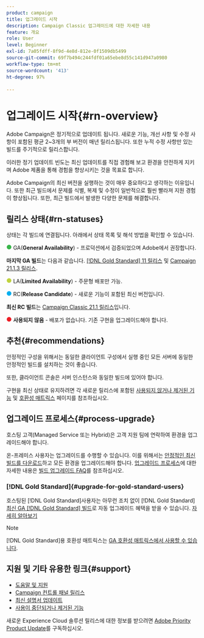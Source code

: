 ```yaml
---
product: campaign
title: 업그레이드 시작
description: Campaign Classic 업그레이드에 대한 자세한 내용
feature: 개요
role: User
level: Beginner
exl-id: 7a05fdff-8f9d-4e8d-812e-0f1509db5499
source-git-commit: 69f7b494c244fdf01a65ebe8d55c141d947a0980
workflow-type: tm+mt
source-wordcount: '413'
ht-degree: 97%

---
```


# 업그레이드 시작{#rn-overview}

Adobe Campaign은 정기적으로 업데이트 됩니다. 새로운 기능, 개선 사항 및 수정 사항이 포함된 평균 2~3개의 부 버전이 매년 릴리스됩니다. 또한 누적 수정 사항만 있는 빌드를 주기적으로 릴리스합니다.

이러한 정기 업데이트 빈도는 최신 업데이트를 직접 경험해 보고 환경을 안전하게 지키며 Adobe 제품을 통해 경험을 향상시키는 것을 목표로 합니다.

Adobe Campaign의 최신 버전을 실행하는 것이 매우 중요하다고 생각하는 이유입니다. 또한 최근 빌드에서 문제를 식별, 복제 및 수정이 일반적으로 훨씬 빨라져 지원 경험이 향상됩니다. 또한, 최근 빌드에서 발생한 다양한 문제를 해결합니다.

## 릴리스 상태{#rn-statuses}

상태는 각 빌드에 연결됩니다. 아래에서 상태 목록 및 해석 방법을 확인할 수 있습니다.

![](assets/do-not-localize/green3.png) GA(**General Availability**) - 프로덕션에서 검증되었으며 Adobe에서 권장합니다.

**마지막 GA 빌드**&#x200B;는 다음과 같습니다. [[!DNL Gold Standard] 11 릴리스](../../rn/using/gold-standard.md) 및 [Campaign 21.1.3 릴리스](../../rn/using/latest-release.md#release-21-1-3-build-9330).

![](assets/do-not-localize/limited3.png) LA(**Limited Availability**) - 주문형 배포만 가능.

![](assets/do-not-localize/blue3.png) RC(**Release Candidate**) - 새로운 기능이 포함된 최신 버전입니다.

**최신 RC 빌드**&#x200B;는 [Campaign Classic 21.1 릴리스](../../rn/using/latest-release.md)입니다.

![](assets/do-not-localize/red3.png) **사용되지 않음** - 배포가 없습니다. 기존 구현을 업그레이드해야 합니다.

## 추천{#recommendations}

안정적인 구성을 위해서는 동일한 클라이언트 구성에서 실행 중인 모든 서버에 동일한 안정적인 빌드를 설치하는 것이 좋습니다.

또한, 클라이언트 콘솔은 서버 인스턴스와 동일한 빌드에 있어야 합니다.

구현을 최신 상태로 유지하려면 각 새로운 릴리스에 포함된 [사용되지 않거나 제거된 기능](../../rn/using/deprecated-features.md) 및 [호환성 매트릭스](../../rn/using/compatibility-matrix.md) 페이지를 참조하십시오.

## 업그레이드 프로세스{#process-upgrade}

호스팅 고객(Managed Service 또는 Hybrid)은 고객 지원 팀에 연락하여 환경을 업그레이드해야 합니다.

온-프레미스 사용자는 업그레이드를 수행할 수 있습니다. 이를 위해서는 [안정적인 최신 빌드를 다운로드](https://experience.adobe.com/#/downloads/content/software-distribution/en/campaign.html)하고 모든 환경을 업그레이드해야 합니다. [업그레이드 프로세스](../../production/using/build-upgrade.md)에 대한 자세한 내용은 [빌드 업그레이드 FAQ](../../platform/using/faq-build-upgrade.md)를 참조하십시오.

### [!DNL Gold Standard]{#upgrade-for-gold-standard-users}

호스팅된 [!DNL Gold Standard]사용자는 아무런 조치 없이 [!DNL Gold Standard][최신 GA  [!DNL Gold Standard] 빌드](../../rn/using/gold-standard.md#gs-11)로 자동 업그레이드 혜택을 받을 수 있습니다. [자세히 알아보기](../../rn/using/gs-overview.md)

>[!NOTE]
>[!DNL Gold Standard]용 호환성 매트릭스는 [GA 호환성 매트릭스에서 사용할 수 있습니다](../../rn/using/compatibility-matrix-gs.md).

## 지원 및 기타 유용한 링크{#support}

* [도움말 및 지원](../../support.md)
* [Campaign 컨트롤 패널 릴리스](https://experienceleague.adobe.com/docs/control-panel/using/release-notes.html?lang=ko)
* [최신 설명서 업데이트](../../rn/using/documentation-updates.md)
* [사용이 중단되거나 제거된 기능](../../rn/using/deprecated-features.md)

새로운 Experience Cloud 솔루션 릴리스에 대한 정보를 받으려면 [Adobe Priority Product Update](https://www.adobe.com/kr/subscription/priority-product-update.html)를 구독하십시오.
